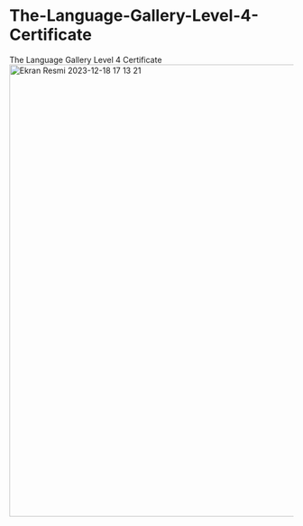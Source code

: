 # The-Language-Gallery-Level-4-Certificate
The Language Gallery Level 4 Certificate
<img width="803" alt="Ekran Resmi 2023-12-18 17 13 21" src="https://github.com/erenyamic/The-Language-Gallery-Level-4-Certificate/assets/73984477/297e28bb-8b56-4de4-8ed9-93f1fb8885db">
